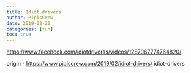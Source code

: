 ```yaml
---
title: Idiot drivers
author: PipisCrew
date: 2019-02-20
categories: [fun]
toc: true
---
```


https://www.facebook.com/idiotdriverss/videos/1287067774764820/

origin - https://www.pipiscrew.com/2019/02/idiot-drivers/ idiot-drivers